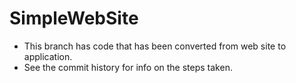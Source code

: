 # SimpleWebSite
- This branch has code that has been converted from web site to application.
- See the commit history for info on the steps taken.

